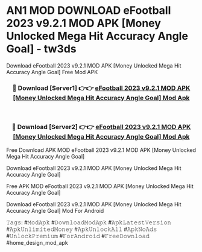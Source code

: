 # AN1 MOD DOWNLOAD eFootball 2023 v9.2.1 MOD APK [Money Unlocked Mega Hit Accuracy Angle Goal] - tw3ds
Download eFootball 2023 v9.2.1 MOD APK [Money Unlocked Mega Hit Accuracy Angle Goal] Free Mod APK

<div align="center">
<h3>🔴 Download [Server1] 👉👉 <a href="https://apk-comot.site?title=eFootball_2023_v9.2.1_MOD_APK_[Money_Unlocked_Mega_Hit_Accuracy_Angle_Goal]">eFootball 2023 v9.2.1 MOD APK [Money Unlocked Mega Hit Accuracy Angle Goal] Mod Apk</a></h3><br>

<h3>🔴 Download [Server2] 👉👉 <a href="https://apk-comot.site?title=eFootball_2023_v9.2.1_MOD_APK_[Money_Unlocked_Mega_Hit_Accuracy_Angle_Goal]">eFootball 2023 v9.2.1 MOD APK [Money Unlocked Mega Hit Accuracy Angle Goal] Mod Apk</a></h3>
</div>


Free Download APK MOD eFootball 2023 v9.2.1 MOD APK [Money Unlocked Mega Hit Accuracy Angle Goal]

Download eFootball 2023 v9.2.1 MOD APK [Money Unlocked Mega Hit Accuracy Angle Goal] 

Free APK MOD eFootball 2023 v9.2.1 MOD APK [Money Unlocked Mega Hit Accuracy Angle Goal] 

Download eFootball 2023 v9.2.1 MOD APK [Money Unlocked Mega Hit Accuracy Angle Goal] Mod For Android

𝚃𝚊𝚐𝚜: #𝙼𝚘𝚍𝙰𝚙𝚔 #𝙳𝚘𝚠𝚗𝚕𝚘𝚊𝚍𝙼𝚘𝚍𝙰𝚙𝚔 #𝙰𝚙𝚔𝙻𝚊𝚝𝚎𝚜𝚝𝚅𝚎𝚛𝚜𝚒𝚘𝚗 #𝙰𝚙𝚔𝚄𝚗𝚕𝚒𝚖𝚒𝚝𝚎𝚍𝙼𝚘𝚗𝚎𝚢 #𝙰𝚙𝚔𝚄𝚗𝚕𝚘𝚌𝚔𝙰𝚕𝚕 #𝙰𝚙𝚔𝙽𝚘𝙰𝚍𝚜 #𝚄𝚗𝚕𝚘𝚌𝚔𝙿𝚛𝚎𝚖𝚒𝚞𝚖 #𝙵𝚘𝚛𝙰𝚗𝚍𝚛𝚘𝚒𝚍 #𝙵𝚛𝚎𝚎𝙳𝚘𝚠𝚗𝚕𝚘𝚊𝚍 #home_design_mod_apk